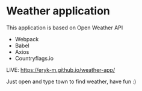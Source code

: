 # Weather application

This application is based on Open Weather API

- Webpack
- Babel
- Axios
- Countryflags.io

LIVE: https://eryk-m.github.io/weather-app/

Just open and type town to find weather, have fun :)
